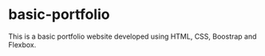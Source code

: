 # basic-portfolio
This is a basic portfolio website developed using HTML, CSS, Boostrap and Flexbox.
